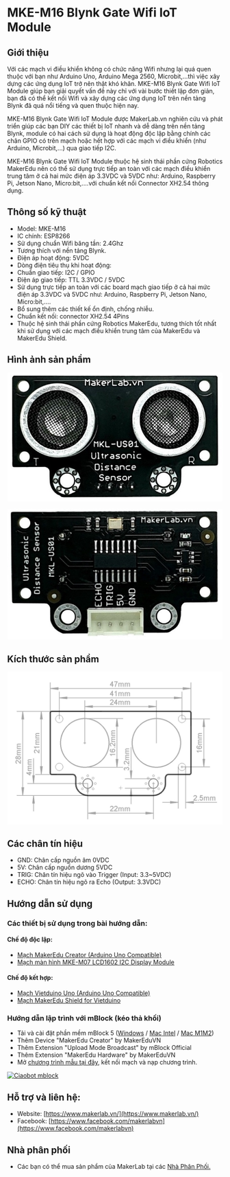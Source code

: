 # MKE-M16 Blynk Gate Wifi IoT Module

## Giới thiệu

Với các mạch vi điều khiển không có chức năng Wifi nhưng lại quá quen thuộc với bạn như Arduino Uno, Arduino Mega 2560, Microbit,...thì việc xây dựng các ứng dụng IoT trở nên thật khó khăn. MKE-M16 Blynk Gate Wifi IoT Module giúp bạn giải quyết vấn đề này chỉ với vài bước thiết lập đơn giản, bạn đã có thể kết nối Wifi và xây dựng các ứng dụng IoT trên nền tảng Blynk đã quá nổi tiếng và quen thuộc hiện nay.

MKE-M16 Blynk Gate Wifi IoT Module được MakerLab.vn nghiên cứu và phát triển giúp các bạn DIY các thiết bị IoT nhanh và dễ dàng trên nền tảng Blynk, module có hai cách sử dụng là hoạt động độc lập bằng chính các chân GPIO có trên mạch hoặc hết hợp với các mạch vi điều khiển (như Arduino, Microbit,...) qua giao tiếp I2C.

MKE-M16 Blynk Gate Wifi IoT Module thuộc hệ sinh thái phần cứng Robotics MakerEdu nên có thể sử dụng trực tiếp an toàn với các mạch điều khiển trung tâm ở cả hai mức điện áp 3.3VDC và 5VDC như: Arduino, Raspberry Pi, Jetson Nano, Micro:bit,....với chuẩn kết nối Connector XH2.54 thông dụng.

## Thông số kỹ thuật

- Model: MKE-M16
- IC chính: ESP8266
- Sử dụng chuẩn Wifi băng tần: 2.4Ghz
- Tương thích với nền tảng Blynk.
- Điện áp hoạt động: 5VDC
- Dòng điện tiêu thụ khi hoạt động:
- Chuẩn giao tiếp: I2C / GPIO
- Điện áp giao tiếp: TTL 3.3VDC / 5VDC
- Sử dụng trực tiếp an toàn với các board mạch giao tiếp ở cả hai mức điện áp 3.3VDC và 5VDC như: Arduino, Raspberry Pi, Jetson Nano, Micro:bit,....
- Bổ sung thêm các thiết kế ổn định, chống nhiễu.
- Chuẩn kết nối: connector XH2.54 4Pins
- Thuộc hệ sinh thái phần cứng Robotics MakerEdu, tương thích tốt nhất khi sử dụng với các mạch điều khiển trung tâm của MakerEdu và MakerEdu Shield.

## Hình ảnh sản phẩm

![MKE_S01](/image/MKE_S01_2.jpg)

![MKE_S01](/image/MKE_S01_3.jpg)

## Kích thước sản phẩm

![MKE_S01](/image/MKE_S01_4.JPG)

## Các chân tín hiệu

- GND:	Chân cấp nguồn âm 0VDC
- 5V:	Chân cấp nguồn dương 5VDC
- TRIG:	Chân tín hiệu ngõ vào Trigger (Input: 3.3~5VDC)
- ECHO:	Chân tín hiệu ngõ ra Echo (Output: 3.3VDC)

## Hướng dẫn sử dụng

### Các thiết bị sử dụng trong bài hướng dẫn:

#### Chế độ độc lập:
- [Mạch MakerEdu Creator (Arduino Uno Compatible)](https://www.makerlab.vn/creator)
- [Mạch màn hình MKE-M07 LCD1602 I2C Display Module](https://www.makerlab.vn/mkem07)
#### Chế độ kết hợp:
- [Mạch Vietduino Uno (Arduino Uno Compatible)](https://www.makerlab.vn/vuno)
- [Mạch MakerEdu Shield for Vietduino](https://www.makerlab.vn/vietduinosd)
### Hướng dẫn lập trình với mBlock (kéo thả khối)
- Tải và cài đặt phần mềm mBlock 5 ([Windows](https://www.mediafire.com/file/ma55iajd7glwmbo/%255BMakerLab.vn%255D_mBlock_V5.4.3_for_Windows.zip/file) / [Mac Intel](https://www.mediafire.com/file/pjfngy6d7ktb55f/%255BMakerLab.vn%255D_mBlock_V5.4.3_for_Mac_Intel.zip/file) / [Mac M1M2](https://www.mediafire.com/file/mfdkgpgnpa7uv2s/%255BMakerLab.vn%255D_mBlock_V5.4.3_for_Mac_M1M2.zip/file))
- Thêm Device "MakerEdu Creator" by MakerEduVN
- Thêm Extension "Upload Mode Broadcast" by mBlock Official
- Thêm Extension "MakerEdu Hardware" by MakerEduVN
- Mở [chương trình mẫu tại đây](/mBlock5), kết nối mạch và nạp chương trình.

[![Ciaobot mblock](/image/mblock.png)](https://www.youtube.com/watch?v=fWIyjU7ekBY)


## Hỗ trợ và liên hệ:

- Website: [https://www.makerlab.vn/](https://www.makerlab.vn/)
- Facebook: [https://www.facebook.com/makerlabvn](https://www.facebook.com/makerlabvn)

## Nhà phân phối

- Các bạn có thể mua sản phẩm của MakerLab tại các [Nhà Phân Phối.](https://www.makerlab.vn/distributor/)
